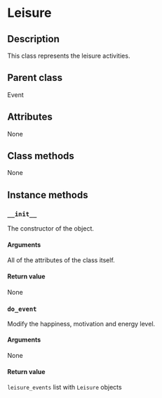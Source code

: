 # Leisure

## Description
This class represents the leisure activities.

## Parent class
Event

## Attributes
None

## Class methods
None

## Instance methods

### ```__init__```
The constructor of the object.

#### Arguments

All of the attributes of the class itself.

#### Return value
None

### ```do_event```
Modify the happiness, motivation and energy level.

#### Arguments

None

#### Return value
```leisure_events``` list with ```Leisure``` objects
